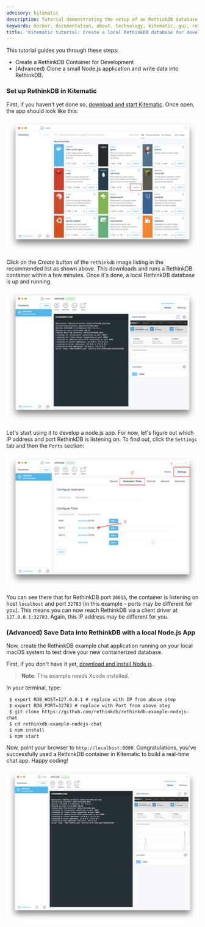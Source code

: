 ```yaml
---
advisory: kitematic
description: Tutorial demonstrating the setup of an RethinkDB database for development
keywords: docker, documentation, about, technology, kitematic, gui, rethink, tutorial
title: 'Kitematic tutorial: Create a local RethinkDB database for development'
---
```


This tutorial guides you through these steps:

- Create a RethinkDB Container for Development
- (Advanced) Clone a small Node.js application and write data into RethinkDB.

### Set up RethinkDB in Kitematic

First, if you haven't yet done so, [download and start
Kitematic](index.md). Once open, the app should look like
this:

![Rethink create button](images/rethink-create.png)

Click on the _Create_ button of the `rethinkdb` image listing in the recommended
list as shown above. This downloads and runs a RethinkDB container within a few
minutes. Once it's done, a local RethinkDB database is up and running.

![Rethink container](images/rethink-container.png)

Let's start using it to develop a node.js app. For now, let's figure out which
IP address and port RethinkDB is listening on. To find out, click the `Settings`
tab and then the `Ports` section:

![Rethink create button](images/rethink-ports.png)

You can see there that for RethinkDB port `28015`, the container is listening on
host `localhost` and port `32783` (in this example - ports may be different
for you). This means you can now reach RethinkDB via a client driver at
`127.0.0.1:32783`. Again, this IP address may be different for you.

### (Advanced) Save Data into RethinkDB with a local Node.js App

Now, create the RethinkDB example chat application running on your local
macOS system to test drive your new containerized database.

First, if you don't have it yet, [download and install
Node.js](http://nodejs.org/).

> **Note**: This example needs Xcode installed.

In your terminal, type:

     $ export RDB_HOST=127.0.0.1 # replace with IP from above step
     $ export RDB_PORT=32783 # replace with Port from above step
     $ git clone https://github.com/rethinkdb/rethinkdb-example-nodejs-chat
     $ cd rethinkdb-example-nodejs-chat
     $ npm install
     $ npm start

Now, point your browser to `http://localhost:8000`. Congratulations, you've
successfully used a RethinkDB container in Kitematic to build a real-time chat
app. Happy coding!

![Rethink app preview](images/rethinkdb-preview.png)
